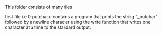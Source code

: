 This folder consists of many files

first file i.e 0-putchar.c contains a program  that prints the string "_putchar" followed by a newline character using the write function that writes one character at a time to the standard output.